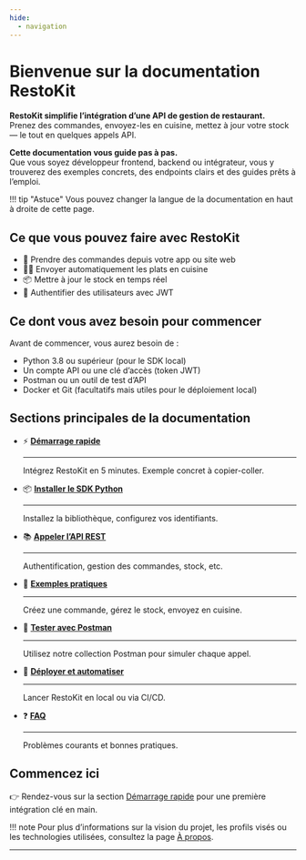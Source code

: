 ```yaml
---
hide:
  - navigation
---
```


# Bienvenue sur la documentation RestoKit

**RestoKit simplifie l’intégration d’une API de gestion de restaurant.**  
Prenez des commandes, envoyez-les en cuisine, mettez à jour votre stock — le tout en quelques appels API.

**Cette documentation vous guide pas à pas.**  
Que vous soyez développeur frontend, backend ou intégrateur, vous y trouverez des exemples concrets, des endpoints clairs et des guides prêts à l’emploi.

!!! tip "Astuce"
    Vous pouvez changer la langue de la documentation en haut à droite de cette page.

## Ce que vous pouvez faire avec RestoKit

- 🧾 Prendre des commandes depuis votre app ou site web
- 👨‍🍳 Envoyer automatiquement les plats en cuisine
- 📦 Mettre à jour le stock en temps réel
- 🔐 Authentifier des utilisateurs avec JWT

## Ce dont vous avez besoin pour commencer

Avant de commencer, vous aurez besoin de :

- Python 3.8 ou supérieur (pour le SDK local)
- Un compte API ou une clé d’accès (token JWT)
- Postman ou un outil de test d’API
- Docker et Git (facultatifs mais utiles pour le déploiement local)

## Sections principales de la documentation

<div class="grid cards" markdown>

- ⚡ [**Démarrage rapide**](getting-started.md)

    ---

    Intégrez RestoKit en 5 minutes. Exemple concret à copier-coller.

- 📦 [**Installer le SDK Python**](install/python.md)

    ---

    Installez la bibliothèque, configurez vos identifiants.

- 📚 [**Appeler l’API REST**](reference/api/openapi.md)

    ---

    Authentification, gestion des commandes, stock, etc.

- 🧩 [**Exemples pratiques**](guides/examples/create-order.md)

    ---

    Créez une commande, gérez le stock, envoyez en cuisine.

- 🧪 [**Tester avec Postman**](guides/postman/postman-tests.md)

    ---

    Utilisez notre collection Postman pour simuler chaque appel.

- 🚀 [**Déployer et automatiser**](deploy/local.md)

    ---

    Lancer RestoKit en local ou via CI/CD.

- ❓ [**FAQ**](reference/faq.md)

    ---

    Problèmes courants et bonnes pratiques.

</div>

## Commencez ici

👉 Rendez-vous sur la section [Démarrage rapide](getting-started.md) pour une première intégration clé en main.

!!! note
    Pour plus d’informations sur la vision du projet, les profils visés ou les technologies utilisées, consultez la page [À propos](about.md).

---
